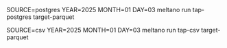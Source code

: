 SOURCE=postgres YEAR=2025 MONTH=01 DAY=03 meltano run tap-postgres target-parquet

SOURCE=csv YEAR=2025 MONTH=01 DAY=03 meltano run tap-csv target-parquet

